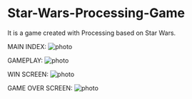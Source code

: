# Star-Wars-Processing-Game
It is a game created with Processing based on Star Wars.

MAIN INDEX:
![photo](https://github.com/mayanzgo/Star-Wars-Processing-Game/img/main.png?raw=true)<br>

GAMEPLAY:
![photo](https://github.com/mayanzgo/Star-Wars-Processing-Game/img/gameplay.png?raw=true)<br>

WIN SCREEN:
![photo](https://github.com/mayanzgo/Star-Wars-Processing-Game/img/win.png?raw=true)<br>

GAME OVER SCREEN:
![photo](https://github.com/mayanzgo/Star-Wars-Processing-Game/img/over.png?raw=true)<br>
